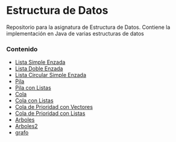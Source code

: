 # Estructura de Datos
Repositorio para la asignatura de Estructura de Datos. Contiene la implementación en Java de varias estructuras de datos

### Contenido

* [Lista Simple Enzada] 
* [Lista Doble Enzada]
* [Lista Circular Simple Enzada]
* [Pila] 
* [Pila con Listas]
* [Cola]
* [Cola con Listas]
* [Cola de Prioridad con Vectores]
* [Cola de Prioridad con Listas]
* [Arboles]
* [Arboles2]
* [grafo]


 [Lista Simple Enzada]: <>
 [Lista Doble Enzada]:<>
 [Lista Circular Simple Enzada]:<>
 [Pila]:<>
 [Pila con Listas]:<>
 [Cola]:<>
 [Cola con Listas]:<>
 [Cola de Prioridad con Vectores]:<>
 [Cola de Prioridad con Listas]:<>
 [Arboles]:<>
 [Arboles2]:<>
 [grafo]:<>
